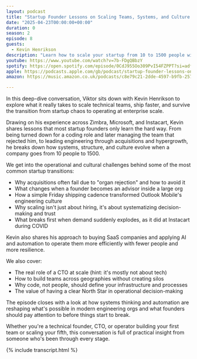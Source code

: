 ```yaml
---
layout: podcast
title: "Startup Founder Lessons on Scaling Teams, Systems, and Culture with Kevin Henrikson"
date: "2025-04-23T00:00:00+00:00"
duration: 0
season: 2
episode: 8
guests:
  - Kevin Henrikson
description: "Learn how to scale your startup from 10 to 1500 people with Kevin Henrikson (Zimbra, Microsoft, Instacart). Discover proven strategies for managing acquisitions, building distributed teams, and creating scalable engineering cultures. Essential insights for technical founders and CTOs."
youtube: https://www.youtube.com/watch?v=7b-FDgQBbzY
spotify: https://open.spotify.com/episode/0CdJ955Oo309PvI54FZPPT?si=adf0fa7fb73b4dfb
apple: https://podcasts.apple.com/gb/podcast/startup-founder-lessons-on-scaling-teams-systems-and/id1722663295?i=1000704595465
amazon: https://music.amazon.co.uk/podcasts/c8e79c21-2dde-4597-b9fb-257ecbc2bf29/episodes/6b43bdbf-afab-4ec1-974a-dabceee3ad03/nerding-out-with-viktor-startup-founder-lessons-on-scaling-teams-systems-and-culture-with-kevin-henrikson

---
```


In this deep-dive conversation, Viktor sits down with Kevin Henrikson to explore what it really takes to scale technical teams, ship faster, and survive the transition from startup chaos to operating at enterprise scale.

Drawing on his experience across Zimbra, Microsoft, and Instacart, Kevin shares lessons that most startup founders only learn the hard way. From being turned down for a coding role and later managing the team that rejected him, to leading engineering through acquisitions and hypergrowth, he breaks down how systems, structure, and culture evolve when a company goes from 10 people to 1500.

We get into the operational and cultural challenges behind some of the most common startup transitions:

- Why acquisitions often fail due to "organ rejection" and how to avoid it
- What changes when a founder becomes an advisor inside a large org
- How a simple Friday shipping cadence transformed Outlook Mobile's engineering culture
- Why scaling isn't just about hiring, it's about systematizing decision-making and trust
- What breaks first when demand suddenly explodes, as it did at Instacart during COVID

Kevin also shares his approach to buying SaaS companies and applying AI and automation to operate them more efficiently with fewer people and more resilience.

We also cover:

- The real role of a CTO at scale (hint: it's mostly not about tech)
- How to build teams across geographies without creating silos
- Why code, not people, should define your infrastructure and processes
- The value of having a clear North Star in operational decision-making

The episode closes with a look at how systems thinking and automation are reshaping what's possible in modern engineering orgs and what founders should pay attention to before things start to break.

Whether you're a technical founder, CTO, or operator building your first team or scaling your fifth, this conversation is full of practical insight from someone who's been through every stage.

{% include transcript.html %}
